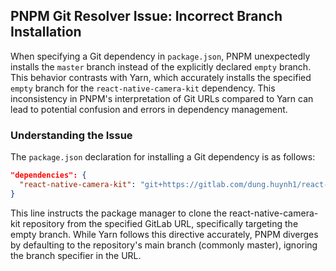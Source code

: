 ## PNPM Git Resolver Issue: Incorrect Branch Installation

When specifying a Git dependency in `package.json`, PNPM unexpectedly installs the `master` branch instead of the explicitly declared `empty` branch. This behavior contrasts with Yarn, which accurately installs the specified `empty` branch for the `react-native-camera-kit` dependency. This inconsistency in PNPM's interpretation of Git URLs compared to Yarn can lead to potential confusion and errors in dependency management.

### Understanding the Issue

The `package.json` declaration for installing a Git dependency is as follows:

```json
"dependencies": {
  "react-native-camera-kit": "git+https://gitlab.com/dung.huynh1/react-native-camera-kit.git#empty"
}
```

This line instructs the package manager to clone the react-native-camera-kit repository from the specified GitLab URL, specifically targeting the empty branch. While Yarn follows this directive accurately, PNPM diverges by defaulting to the repository's main branch (commonly master), ignoring the branch specifier in the URL.
